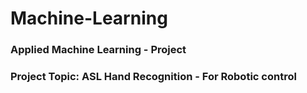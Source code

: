 # Machine-Learning
### Applied Machine Learning - Project

### Project Topic: ASL Hand Recognition - For Robotic control